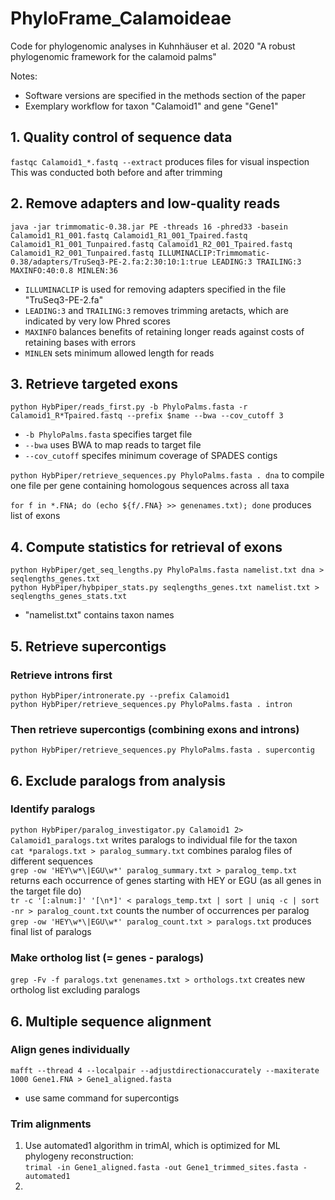 # PhyloFrame_Calamoideae
Code for phylogenomic analyses in Kuhnhäuser et al. 2020 "A robust phylogenomic framework for the calamoid palms"

Notes:
- Software versions are specified in the methods section of the paper
- Exemplary workflow for taxon "Calamoid1" and gene "Gene1"

## 1. Quality control of sequence data
```fastqc Calamoid1_*.fastq --extract``` produces files for visual inspection\
This was conducted both before and after trimming

## 2. Remove adapters and low-quality reads
```java -jar trimmomatic-0.38.jar PE -threads 16 -phred33 -basein Calamoid1_R1_001.fastq Calamoid1_R1_001_Tpaired.fastq Calamoid1_R1_001_Tunpaired.fastq Calamoid1_R2_001_Tpaired.fastq Calamoid1_R2_001_Tunpaired.fastq ILLUMINACLIP:Trimmomatic-0.38/adapters/TruSeq3-PE-2.fa:2:30:10:1:true LEADING:3 TRAILING:3 MAXINFO:40:0.8 MINLEN:36```
- ```ILLUMINACLIP``` is used for removing adapters specified in the file "TruSeq3-PE-2.fa"
- ```LEADING:3``` and ```TRAILING:3``` removes trimming aretacts, which are indicated by very low Phred scores
- ```MAXINFO``` balances benefits of retaining longer reads against costs of retaining bases with errors
- ```MINLEN``` sets minimum allowed length for reads

## 3. Retrieve targeted exons
```python HybPiper/reads_first.py -b PhyloPalms.fasta -r Calamoid1_R*Tpaired.fastq --prefix $name --bwa --cov_cutoff 3```
- ```-b PhyloPalms.fasta``` specifies target file
- ```--bwa``` uses BWA to map reads to target file
- ```--cov_cutoff``` specifes minimum coverage of SPADES contigs

```python HybPiper/retrieve_sequences.py PhyloPalms.fasta . dna``` to compile one file per gene containing homologous sequences across all taxa

```for f in *.FNA; do (echo ${f/.FNA} >> genenames.txt); done``` produces list of exons

## 4. Compute statistics for retrieval of exons
```python HybPiper/get_seq_lengths.py PhyloPalms.fasta namelist.txt dna > seqlengths_genes.txt```\
```python HybPiper/hybpiper_stats.py seqlengths_genes.txt namelist.txt > seqlengths_genes_stats.txt```
- "namelist.txt" contains taxon names

## 5. Retrieve supercontigs
### Retrieve introns first
```python HybPiper/intronerate.py --prefix Calamoid1```\
```python HybPiper/retrieve_sequences.py PhyloPalms.fasta . intron```

### Then retrieve supercontigs (combining exons and introns)
```python HybPiper/retrieve_sequences.py PhyloPalms.fasta . supercontig```

## 6. Exclude paralogs from analysis
### Identify paralogs
```python HybPiper/paralog_investigator.py Calamoid1 2> Calamoid1_paralogs.txt``` writes paralogs to individual file for the taxon\
```cat *paralogs.txt > paralog_summary.txt``` combines paralog files of different sequences\
```grep -ow 'HEY\w*\|EGU\w*' paralog_summary.txt > paralog_temp.txt``` returns each occurrence of genes starting with HEY or EGU (as all genes in the target file do)\
```tr -c '[:alnum:]' '[\n*]' < paralogs_temp.txt | sort | uniq -c | sort -nr > paralog_count.txt``` counts the number of occurrences per paralog\
```grep -ow 'HEY\w*\|EGU\w*' paralog_count.txt > paralogs.txt``` produces final list of paralogs

### Make ortholog list (= genes - paralogs)
```grep -Fv -f paralogs.txt genenames.txt > orthologs.txt``` creates new ortholog list excluding paralogs

## 6. Multiple sequence alignment
### Align genes individually
```mafft --thread 4 --localpair --adjustdirectionaccurately --maxiterate 1000 Gene1.FNA > Gene1_aligned.fasta```
- use same command for supercontigs

### Trim alignments
1) Use automated1 algorithm in trimAl, which is optimized for ML phylogeny reconstruction:\
```trimal -in Gene1_aligned.fasta -out Gene1_trimmed_sites.fasta -automated1```
2)


